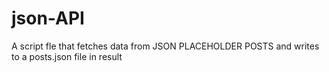 # json-API
A script fle that fetches data from JSON PLACEHOLDER POSTS and writes to a posts.json file in result
